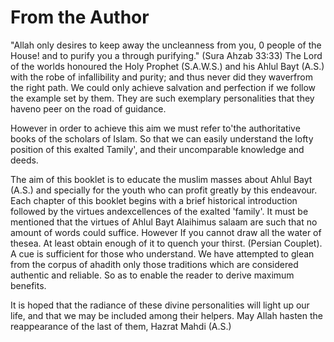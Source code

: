 From the Author
===============

"Allah only desires to keep away the uncleanness from you, 0 people of
the House! and to purify you a through purifying." (Sura Ahzab 33:33)
The Lord of the worlds honoured the Holy Prophet (S.A.W.S.) and his
Ahlul Bayt (A.S.) with the robe of infallibility and purity; and thus
never did they waverfrom the right path. We could only achieve salvation
and perfection if we follow the example set by them. They are such
exemplary personalities that they haveno peer on the road of guidance.

However in order to achieve this aim we must refer to'the authoritative
books of the scholars of Islam. So that we can easily understand the
lofty position of this exalted Tamily', and their uncomparable knowledge
and deeds.

The aim of this booklet is to educate the muslim masses about Ahlul
Bayt (A.S.) and specially for the youth who can profit greatly by this
endeavour. Each chapter of this booklet begins with a brief historical
introduction followed by the virtues andexcellences of the exalted
'family'. It must be mentioned that the virtues of Ahlul Bayt Alaihimus
salaam are such that no amount of words could suffice. However If you
cannot draw all the water of thesea. At least obtain enough of it to
quench your thirst. (Persian Couplet). A cue is sufficient for those who
understand. We have attempted to glean from the corpus of ahadith only
those traditions which are considered authentic and reliable. So as to
enable the reader to derive maximum benefits.

It is hoped that the radiance of these divine personalities will light
up our life, and that we may be included among their helpers. May Allah
hasten the reappearance of the last of them, Hazrat Mahdi (A.S.)


